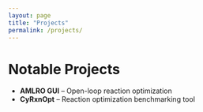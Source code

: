 ```yaml
---
layout: page
title: "Projects"
permalink: /projects/
---
```

# Notable Projects  
- **AMLRO GUI** – Open-loop reaction optimization  
- **CyRxnOpt** – Reaction optimization benchmarking tool  
